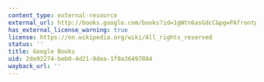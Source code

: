 ```yaml
---
content_type: external-resource
external_url: http://books.google.com/books?id=1gWtn6asGdcC&pg=PAfrontpage#v=onepage
has_external_license_warning: true
license: https://en.wikipedia.org/wiki/All_rights_reserved
status: ''
title: Google Books
uid: 2de92274-beb0-4d21-9dea-1f9a36497884
wayback_url: ''
---
```

